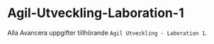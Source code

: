 # Agil-Utveckling-Laboration-1

Alla Avancera uppgifter tillhörande `Agil Utveckling - Laboration 1`.
